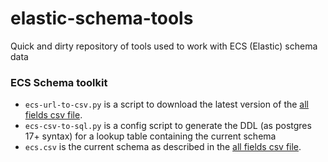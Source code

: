 # elastic-schema-tools
Quick and dirty repository of tools used to work with ECS (Elastic) schema data

### ECS Schema toolkit
- `ecs-url-to-csv.py` is a script to download the latest version of the [all fields csv file](https://github.com/elastic/ecs/blob/master/generated/csv/fields.csv).
- `ecs-csv-to-sql.py` is a config script to generate the DDL (as postgres 17+ syntax) for a lookup table containing the current schema
- `ecs.csv` is the current schema as described in the [all fields csv file](https://github.com/elastic/ecs/blob/master/generated/csv/fields.csv).
